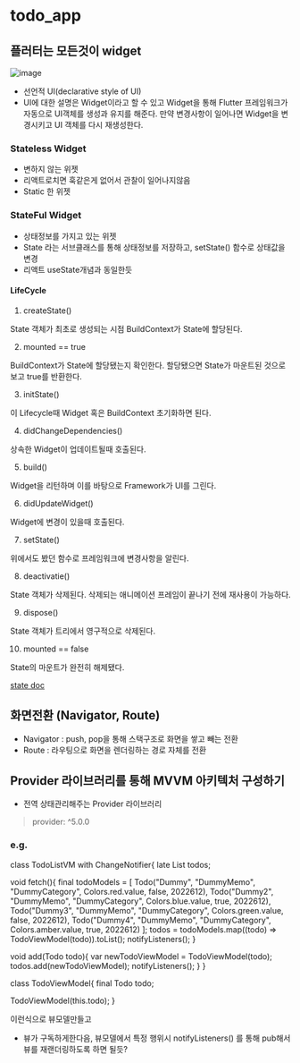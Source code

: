 # todo_app

## 플러터는 모든것이 widget

![image](https://user-images.githubusercontent.com/85499582/173232028-50c0b903-e611-4ef7-a219-9c2745096e74.png)


- 선언적 UI(declarative style of UI)
- UI에 대한 설명은 Widget이라고 할 수 있고 Widget을 통해 Flutter 프레임워크가 자동으로 UI객체를 생성과 유지를 해준다. 만약 변경사항이 일어나면 Widget을 변경시키고 UI 객체를 다시 재생성한다.

### Stateless Widget

- 변하지 않는 위젯
- 리액트로치면 훅같은게 없어서 관찰이 일어나지않음
- Static 한 위젯

### StateFul Widget

- 상태정보를 가지고 있는 위젯
- State 라는 서브클래스를 통해 상태정보를 저장하고, setState() 함수로 상태값을 변경
- 리액트 useState개념과 동일한듯

#### LifeCycle

1. createState()

State 객체가 최초로 생성되는 시점 BuildContext가 State에 할당된다.

2. mounted == true

BuildContext가 State에 할당됐는지 확인한다.
할당됐으면 State가 마운트된 것으로 보고 true를 반환한다.

3. initState()
 
이 Lifecycle때 Widget 혹은 BuildContext 초기화하면 된다.

4. didChangeDependencies()

상속한 Widget이 업데이트될때 호출된다.

5. build()

Widget을 리턴하며 이를 바탕으로 Framework가 UI를 그린다.

6. didUpdateWidget()

Widget에 변경이 있을때 호출된다.

7. setState()

위에서도 봤던 함수로 프레임워크에 변경사항을 알린다.

8. deactivatie()

State 객체가 삭제된다.
삭제되는 애니메이션 프레임이 끝나기 전에 재사용이 가능하다.

9. dispose()

State 객체가 트리에서 영구적으로 삭제된다.

10. mounted == false

State의 마운트가 완전히 해제됐다.

[state doc](https://api.flutter.dev/flutter/widgets/State-class.html)


## 화면전환 (Navigator, Route)

- Navigator : push, pop을 통해 스택구조로 화면을 쌓고 빼는 전환
- Route : 라우팅으로 화면을 렌더링하는 경로 자체를 전환

## Provider 라이브러리를 통해 MVVM 아키텍처 구성하기

- 전역 상태관리해주는 Provider 라이브러리

>  provider: ^5.0.0


### e.g.

class TodoListVM with ChangeNotifier{
  late List<TodoViewModel> todos;

  void fetch(){
    final todoModels = [
      Todo("Dummy", "DummyMemo", "DummyCategory", Colors.red.value, false,
          2022612),
      Todo("Dummy2", "DummyMemo", "DummyCategory", Colors.blue.value, true,
          2022612),
      Todo("Dummy3", "DummyMemo", "DummyCategory", Colors.green.value, false,
          2022612),
      Todo("Dummy4", "DummyMemo", "DummyCategory", Colors.amber.value, true,
          2022612)
    ];
    todos = todoModels.map((todo) => TodoViewModel(todo)).toList();
    notifyListeners();
  }

  void add(Todo todo){
    var newTodoViewModel = TodoViewModel(todo);
    todos.add(newTodoViewModel);
    notifyListeners();
  }
}

class TodoViewModel{
  final Todo todo;

  TodoViewModel(this.todo);
}
 
이런식으로 뷰모델만들고
 
- 뷰가 구독하게한다음, 뷰모델에서 특정 행위시 notifyListeners() 를 통해 pub해서 뷰를 재랜더링하도록 하면 될듯?
 

